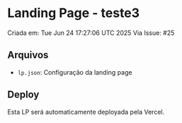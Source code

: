 # Landing Page - teste3

Criada em: Tue Jun 24 17:27:06 UTC 2025
Via Issue: #25

## Arquivos
- `lp.json`: Configuração da landing page

## Deploy
Esta LP será automaticamente deployada pela Vercel.
